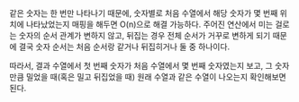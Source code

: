 
같은 숫자는 한 번만 나타나기 때문에, 숫자별로 처음 수열에서 해당 숫자가 몇 번째 위치에 나타났었는지 매핑을 해두면 O(n)으로 해결 가능하다. 주어진 연산에서 미는 걸로는 숫자의 순서 관계가 변하지 않고, 뒤집는 경우 전체 순서가 거꾸로 변하게 되기 때문에 결국 숫자 순서는 처음 순서랑 같거나 뒤집히거나 둘 중 하나이다.

따라서, 결과 수열에서 첫 번째 숫자가 처음 수열에서 몇 번째 숫자였는지 보고, 그 숫자만큼 밀었을 때(혹은 밀고 뒤집었을 때) 원래 수열과 같은 수열이 나오는지 확인해보면 된다.